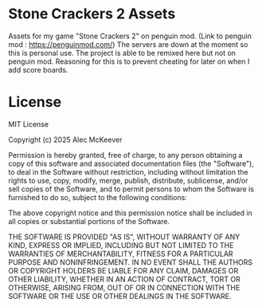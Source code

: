 # Stone Crackers 2 Assets
Assets for my game "Stone Crackers 2" on penguin mod. (Link to penguin mod : https://penguinmod.com/)
The servers are down at the moment so this is personal use.
The project is able to be remixed here but not on penguin mod.
Reasoning for this is to prevent cheating for later on when I add score boards.

# License

MIT License

Copyright (c) 2025 Alec McKeever

Permission is hereby granted, free of charge, to any person obtaining a copy
of this software and associated documentation files (the "Software"), to deal
in the Software without restriction, including without limitation the rights
to use, copy, modify, merge, publish, distribute, sublicense, and/or sell
copies of the Software, and to permit persons to whom the Software is
furnished to do so, subject to the following conditions:

The above copyright notice and this permission notice shall be included in all
copies or substantial portions of the Software.

THE SOFTWARE IS PROVIDED "AS IS", WITHOUT WARRANTY OF ANY KIND, EXPRESS OR
IMPLIED, INCLUDING BUT NOT LIMITED TO THE WARRANTIES OF MERCHANTABILITY,
FITNESS FOR A PARTICULAR PURPOSE AND NONINFRINGEMENT. IN NO EVENT SHALL THE
AUTHORS OR COPYRIGHT HOLDERS BE LIABLE FOR ANY CLAIM, DAMAGES OR OTHER
LIABILITY, WHETHER IN AN ACTION OF CONTRACT, TORT OR OTHERWISE, ARISING FROM,
OUT OF OR IN CONNECTION WITH THE SOFTWARE OR THE USE OR OTHER DEALINGS IN THE
SOFTWARE.
